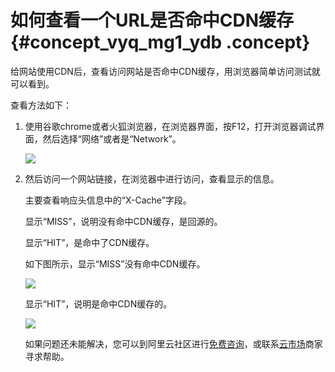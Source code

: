 # 如何查看一个URL是否命中CDN缓存 {#concept_vyq_mg1_ydb .concept}

给网站使用CDN后，查看访问网站是否命中CDN缓存，用浏览器简单访问测试就可以看到。

查看方法如下：

1.  使用谷歌chrome或者火狐浏览器，在浏览器界面，按F12，打开浏览器调试界面，然后选择“网络”或者是“Network”。

    ![](http://static-aliyun-doc.oss-cn-hangzhou.aliyuncs.com/assets/img/5381/3971_zh-CN.png)

2.  然后访问一个网站链接，在浏览器中进行访问，查看显示的信息。

    主要查看响应头信息中的“X-Cache”字段。

    显示“MISS”，说明没有命中CDN缓存，是回源的。

    显示“HIT”，是命中了CDN缓存。

    如下图所示，显示“MISS”没有命中CDN缓存。

    ![](http://static-aliyun-doc.oss-cn-hangzhou.aliyuncs.com/assets/img/5381/3972_zh-CN.png)

    显示“HIT”，说明是命中CDN缓存的。

    ![](http://static-aliyun-doc.oss-cn-hangzhou.aliyuncs.com/assets/img/5381/3973_zh-CN.png)

    如果问题还未能解决，您可以到阿里云社区进行[免费咨询](http://bbs.aliyun.com/thread/235.html?spm=5176.1691169.1003.3.DazOaU)，或联系[云市场](http://market.aliyun.com/service/?spm=5176.1691169.1003.4.DazOaU)商家寻求帮助。



